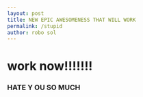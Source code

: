 ```yaml
---
layout: post
title: NEW EPIC AWESOMENESS THAT WILL WORK
permalink: /stupid
author: robo sol
---
```


# work now!!!!!!!

### HATE Y OU SO MUCH 
